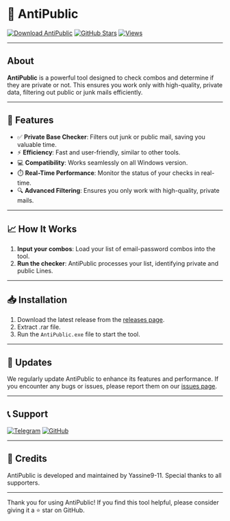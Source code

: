 # 🚀 AntiPublic

[![Download AntiPublic](https://img.shields.io/badge/download_AntiPublic-3670A0?style=for-the-badge)](https://github.com/yassine9-11/antipublic/releases)
[![GitHub Stars](https://img.shields.io/github/stars/yassine9-11/antipublic?style=for-the-badge)](https://github.com/yassine9-11/antipublic/stargazers)
[![Views](https://hits.sh/github.com/yassine9-11/antipublic.svg?style=for-the-badge&label=VIEWS&color=00ff00&labelColor=000000)](https://hits.sh/github.com/yassine9-11/antipublic/)

---

## About
**AntiPublic** is a powerful tool designed to check combos and determine if they are private or not. This ensures you work only with high-quality, private data, filtering out public or junk mails efficiently.

---

## 🌟 Features
- ✅ **Private Base Checker**: Filters out junk or public mail, saving you valuable time.
- ⚡ **Efficiency**: Fast and user-friendly, similar to other tools.
- 💻 **Compatibility**: Works seamlessly on all Windows version.
- ⏱️ **Real-Time Performance**: Monitor the status of your checks in real-time.
- 🔍 **Advanced Filtering**: Ensures you only work with high-quality, private mails.

---

## 📈 How It Works
1. **Input your combos**: Load your list of email-password combos into the tool.
2. **Run the checker**: AntiPublic processes your list, identifying private and public Lines.

---

## 📥 Installation
1. Download the latest release from the [releases page](https://github.com/yassine9-11/antipublic/releases).
2. Extract .rar file.
3. Run the `AntiPublic.exe` file to start the tool.

---

## 🔄 Updates
We regularly update AntiPublic to enhance its features and performance. If you encounter any bugs or issues, please report them on our [issues page](https://github.com/yassine9-11/antipublic/issues/new).

---

## 📞 Support
[![Telegram](https://img.shields.io/badge/Telegram-@yassine9_11-blue?style=for-the-badge&logo=telegram)](https://t.me/yassine9_11)
[![GitHub](https://img.shields.io/badge/GitHub-yassine9--11-black?style=for-the-badge&logo=github)](https://github.com/yassine9-11)

---

## 🙌 Credits
AntiPublic is developed and maintained by Yassine9-11. Special thanks to all supporters.

---

Thank you for using AntiPublic! If you find this tool helpful, please consider giving it a ⭐ star on GitHub.
